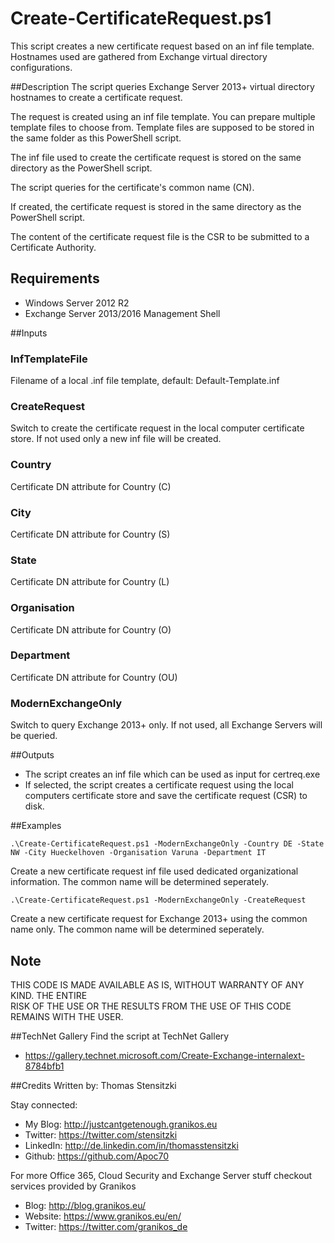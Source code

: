 # Create-CertificateRequest.ps1
This script creates a new certificate request based on an inf file template. Hostnames used are gathered from Exchange virtual directory configurations.

##Description
The script queries Exchange Server 2013+ virtual directory hostnames to create a certificate request.
    
The request is created using an inf file template. You can prepare multiple template files to choose from. 
Template files are supposed to be stored in the same folder as this PowerShell script.

The inf file used to create the certificate request is stored on the same directory as the PowerShell script.

The script queries for the certificate's common name (CN).

If created, the certificate request is stored in the same directory as the PowerShell script.

The content of the certificate request file is the CSR to be submitted to a Certificate Authority.
## Requirements
* Windows Server 2012 R2  
* Exchange Server 2013/2016 Management Shell

##Inputs
### InfTemplateFile
Filename of a local .inf file template, default: Default-Template.inf

### CreateRequest
Switch to create the certificate request in the local computer certificate store. If not used only a new inf file will be created. 

### Country
Certificate DN attribute for Country (C)

### City
Certificate DN attribute for Country (S)

### State
Certificate DN attribute for Country (L)

### Organisation
Certificate DN attribute for Country (O)

### Department
Certificate DN attribute for Country (OU)

### ModernExchangeOnly
Switch to query Exchange 2013+ only. If not used, all Exchange Servers will be queried.

##Outputs
* The script creates an inf file which can be used as input for certreq.exe
* If selected, the script creates a certificate request using the local computers certificate store and save the certificate request (CSR) to disk.

##Examples
```
.\Create-CertificateRequest.ps1 -ModernExchangeOnly -Country DE -State NW -City Hueckelhoven -Organisation Varuna -Department IT
```
Create a new certificate request inf file used dedicated organizational information. The common name will be determined seperately.

```
.\Create-CertificateRequest.ps1 -ModernExchangeOnly -CreateRequest
```
Create a new certificate request for Exchange 2013+ using the common name only. The common name will be determined seperately.

## Note
THIS CODE IS MADE AVAILABLE AS IS, WITHOUT WARRANTY OF ANY KIND. THE ENTIRE  
RISK OF THE USE OR THE RESULTS FROM THE USE OF THIS CODE REMAINS WITH THE USER.

##TechNet Gallery
Find the script at TechNet Gallery
* https://gallery.technet.microsoft.com/Create-Exchange-internalext-8784bfb1


##Credits
Written by: Thomas Stensitzki

Stay connected:

* My Blog: http://justcantgetenough.granikos.eu
* Twitter: https://twitter.com/stensitzki
* LinkedIn:	http://de.linkedin.com/in/thomasstensitzki
* Github: https://github.com/Apoc70

For more Office 365, Cloud Security and Exchange Server stuff checkout services provided by Granikos

* Blog: http://blog.granikos.eu/
* Website: https://www.granikos.eu/en/
* Twitter: https://twitter.com/granikos_de
